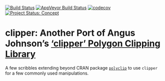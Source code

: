 <!-- README.md is generated from README.Rmd. Please edit that file -->

[![Build
Status](https://travis-ci.org/hypertidy/clipper.svg)](https://travis-ci.org/hypertidy/clipper)
[![AppVeyor Build
Status](https://ci.appveyor.com/api/projects/status/github/hypertidy/clipper?branch=master&svg=true)](https://ci.appveyor.com/project/hypertidy/clipper)
[![codecov](https://codecov.io/gh/hypertidy/clipper/branch/master/graph/badge.svg)](https://codecov.io/gh/hypertidy/clipper)
[![Project Status:
Concept](http://www.repostatus.org/badges/latest/concept.svg)](http://www.repostatus.org/#concept)

# clipper: Another Port of Angus Johnson’s [‘clipper’ Polygon Clipping Library](http://angusj.com/delphi/clipper.php)

A few scribbles extending beyond CRAN package
[`polyclip`](https://cran.r-project.org/package=polyclip) to use
`clipper` for a few commonly used manipulations.
